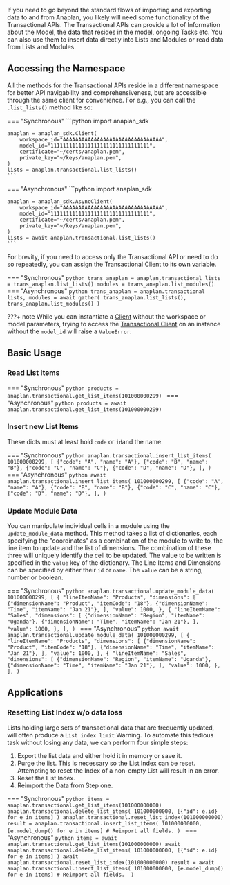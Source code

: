 If you need to go beyond the standard flows of importing and exporting data to and from Anaplan, you likely will need
some functionality of the Transactional APIs. The Transactional APIs can provide a lot of Information about the Model,
the data that resides in the model, ongoing Tasks etc. You can also use them to insert data directly into Lists and
Modules or read data from Lists and Modules.

## Accessing the Namespace

All the methods for the Transactional APIs reside in a different namespace for better API navigability and
comprehensiveness, but are accessible through the same client for convenience. For e.g., you can call
the `.list_lists()` method like so:

=== "Synchronous"
    ```python
    import anaplan_sdk
    
    anaplan = anaplan_sdk.Client(
        workspace_id="AAAAAAAAAAAAAAAAAAAAAAAAAAAAAAAA",
        model_id="11111111111111111111111111111111",
        certificate="~/certs/anaplan.pem",
        private_key="~/keys/anaplan.pem",
    )
    lists = anaplan.transactional.list_lists()
    ```
=== "Asynchronous"
    ```python
    import anaplan_sdk
    
    anaplan = anaplan_sdk.AsyncClient(
        workspace_id="AAAAAAAAAAAAAAAAAAAAAAAAAAAAAAAA",
        model_id="11111111111111111111111111111111",
        certificate="~/certs/anaplan.pem",
        private_key="~/keys/anaplan.pem",
    )
    lists = await anaplan.transactional.list_lists()
    ```

For brevity, if you need to access only the Transactional API or need to do so repeatedly, you can assign the
Transactional Client to its own variable.

=== "Synchronous"
    ```python
    trans_anaplan = anaplan.transactional
    lists = trans_anaplan.list_lists()
    modules = trans_anaplan.list_modules()
    ```
=== "Asynchronous"
    ```python
    trans_anaplan = anaplan.transactional
    lists, modules = await gather(
       trans_anaplan.list_lists(), trans_anaplan.list_modules()
    )
    ```

???+ note
    While you can instantiate a [Client](../api/sync/sync_client.md) without the workspace or model parameters, trying to access
    the [Transactional Client](../api/sync/sync_transactional_client.md) on an instance without the `model_id` will raise a `ValueError`.

## Basic Usage

### Read List Items

=== "Synchronous"
    ```python
    products = anaplan.transactional.get_list_items(101000000299)
    ```
=== "Asynchronous"
    ```python
    products = await anaplan.transactional.get_list_items(101000000299)
    ```

### Insert new List Items

These dicts must at least hold `code` or `id`and the name.

=== "Synchronous"
    ```python
    anaplan.transactional.insert_list_items(
        101000000299,
        [
            {"code": "A", "name": "A"},
            {"code": "B", "name": "B"},
            {"code": "C", "name": "C"},
            {"code": "D", "name": "D"},
        ],
    )
    ```
=== "Asynchronous"
    ```python
    await anaplan.transactional.insert_list_items(
        101000000299,
        [
            {"code": "A", "name": "A"},
            {"code": "B", "name": "B"},
            {"code": "C", "name": "C"},
            {"code": "D", "name": "D"},
        ],
    )
    ```

### Update Module Data

You can manipulate individual cells in a module using the `update_module_data` method. This method takes a list of
dictionaries, each specifying the "coordinates" as a combination of the module to write to, the line item to update and
the list of dimensions. The combination of these three will uniquely identify the cell to be updated. The value to be
written is specified in the `value` key of the dictionary. The Line Items and Dimensions can be specified by either
their `id` or `name`. The `value` can be a string, number or boolean.

=== "Synchronous"
    ```python
    anaplan.transactional.update_module_data(
        101000000299,
        [
            {
                "lineItemName": "Products",
                "dimensions": [
                    {"dimensionName": "Product", "itemCode": "18"},
                    {"dimensionName": "Time", "itemName": "Jan 21"},
                ],
                "value": 1000,
            },
            {
                "lineItemName": "Sales",
                "dimensions": [
                    {"dimensionName": "Region", "itemName": "Uganda"},
                    {"dimensionName": "Time", "itemName": "Jan 21"},
                ],
                "value": 1000,
            },
        ],
    )
    ```
=== "Asynchronous"
    ```python
    await anaplan.transactional.update_module_data(
        101000000299,
        [
            {
                "lineItemName": "Products",
                "dimensions": [
                    {"dimensionName": "Product", "itemCode": "18"},
                    {"dimensionName": "Time", "itemName": "Jan 21"},
                ],
                "value": 1000,
            },
            {
                "lineItemName": "Sales",
                "dimensions": [
                    {"dimensionName": "Region", "itemName": "Uganda"},
                    {"dimensionName": "Time", "itemName": "Jan 21"},
                ],
                "value": 1000,
            },
        ],
    )
    ```

## Applications

### Resetting List Index w/o data loss

Lists holding large sets of transactional data that are frequently updated, will often produce a `List index limit`
Warning. To automate this tedious task without losing any data, we can perform four simple steps:

1. Export the list data and either hold it in memory or save it.
2. Purge the list. This is necessary so the List Index can be reset. Attempting to reset the Index of a non-empty List
   will result in an error.
3. Reset the List Index.
4. Reimport the Data from Step one.

=== "Synchronous"
    ```python
    items = anaplan.transactional.get_list_items(101000000000)
    anaplan.transactional.delete_list_items(
        101000000000, [{"id": e.id} for e in items]
    )
    anaplan.transactional.reset_list_index(101000000000)
    result = anaplan.transactional.insert_list_items(
        101000000000, [e.model_dump() for e in items] # Reimport all fields.
    )
    ```
=== "Asynchronous"
    ```python
    items = await anaplan.transactional.get_list_items(101000000000)
    await anaplan.transactional.delete_list_items(
        101000000000, [{"id": e.id} for e in items]
    )
    await anaplan.transactional.reset_list_index(101000000000)
    result = await anaplan.transactional.insert_list_items(
        101000000000, [e.model_dump() for e in items] # Reimport all fields. 
    )
    ```

